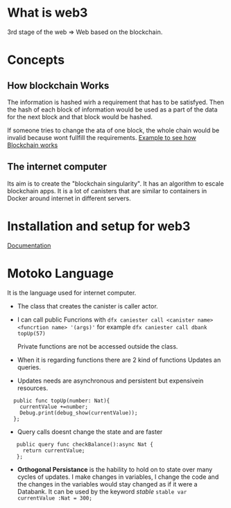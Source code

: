 # What is web3

3rd stage of the web => Web based on the blockchain.

# Concepts

## How blockchain Works

The information is hashed wirh a requirement that has to be satisfyed. Then the hash of each block of information would be used as a part of the data for the next block and that block would be hashed.

If someone tries to change the ata of one block, the whole chain would be invalid because wont fullfill the requirements.
[Example to see how Blockchain works](https://guggero.github.io/blockchain-demo/#!/blockchain)

## The internet computer

Its aim is to create the "blockchain singularity". It has an algorithm to escale blockchain apps. It is a lot of canisters that are similar to containers in Docker around internet in different servers.

# Installation and setup for web3

[Documentation](https://docs.google.com/document/d/e/2PACX-1vTNicu-xuf4EiLAehHIqgfpjAnPjzqMGT-xpZVvYaAWNyvzYK_Ceve_me4PVRIxpzH7ea5PAX9NxGwY/pub)

# Motoko Language

It is the language used for internet computer.

- The class that creates the canister is caller actor.

- I can call public Funcrions with `dfx caniester call <canister name> <funcrtion name> '(args)'` for example `dfx caniester call dbank topUp(57)`

  Private functions are not be accessed outside the class.

* When it is regarding functions there are 2 kind of functions Updates an queries.

- Updates needs are asynchronous and persistent but expensivein resources.

```Motoko
  public func topUp(number: Nat){
    currentValue +=number;
    Debug.print(debug_show(currentValue));
  };
```

- Query calls doesnt change the state and are faster

```Motoko
   public query func checkBalance():async Nat {
     return currentValue;
   };
```

- **Orthogonal Persistance** is the hability to hold on to state over many cycles of updates. I make changes in variables, I change the code and the changes in the variables would stay changed as if it were a Databank. It can be used by the keyword _stable_ `stable var currentValue :Nat = 300;`
